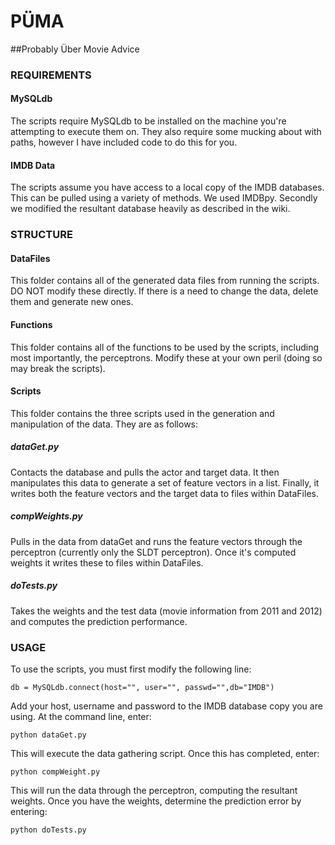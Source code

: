 # PÜMA

##Probably Über Movie Advice

### REQUIREMENTS

#### MySQLdb
The scripts require MySQLdb to be installed on the machine you're attempting to execute them on.  They also require some mucking about with paths, however I have included code to do this for you. 

#### IMDB Data
The scripts assume you have access to a local copy of the IMDB databases.  This can be pulled using a variety of methods.  We used IMDBpy.  Secondly we modified the resultant database heavily as described in the wiki.


### STRUCTURE

#### DataFiles
This folder contains all of the generated data files from running the scripts.  DO NOT modify these directly.  If there is a need to change the data, delete them and generate new ones.

#### Functions
This folder contains all of the functions to be used by the scripts, including most importantly, the perceptrons.  Modify these at your own peril (doing so may break the scripts).

#### Scripts
This folder contains the three scripts used in the generation and manipulation of the data.  They are as follows:

##### dataGet.py
Contacts the database and pulls the actor and target data.  It then manipulates this data to generate a set of feature vectors in a list.  Finally, it writes both the feature vectors and the target data to files within DataFiles.

##### compWeights.py
Pulls in the data from dataGet and runs the feature vectors through the perceptron (currently only the SLDT perceptron).  Once it's computed weights it writes these to files within DataFiles.

##### doTests.py
Takes the weights and the test data (movie information from 2011 and 2012) and computes the prediction performance.


### USAGE

To use the scripts, you must first modify the following line:

	db = MySQLdb.connect(host="", user="", passwd="",db="IMDB")
	
Add your host, username and password to the IMDB database copy you are using.  At the command line, enter:

	python dataGet.py

This will execute the data gathering script.  Once this has completed, enter:

	python compWeight.py

This will run the data through the perceptron, computing the resultant weights.  Once you have the weights, determine the prediction error by entering:

	python doTests.py
